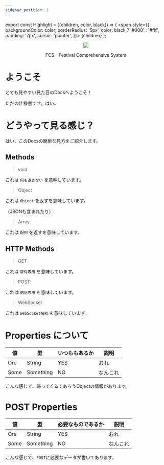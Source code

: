 ```yaml
---
sidebar_position: 1
---
```


export const Highlight = ({children, color, black}) => (
  <span
    style={{
      backgroundColor: color,
      borderRadius: '5px',
      color: black ? '#000' : '#fff',
      padding: '7px',
      cursor: 'pointer',
    }}>
    {children}
  </span>
);

<div align="center">
    <img src="/img/fcs.png" />
    <p> FCS - Festival Comprehensive System </p> 
</div>

# ようこそ

とても見やすい見た目のDocsへようこそ！

ただの仕様書です。はい。

# どうやって見る感じ？

はい、このDocsの簡単な見方をご紹介します。

## Methods

> <Highlight color="#c1000f"> void </Highlight>


これは `何も返さない` を意味しています。

> <Highlight color="#c1c10f"> Object </Highlight>


これは `Object` を返すを意味しています。

（JSONも含まれたり）

> <Highlight color="#ff660f"> Array </Highlight>


これは `配列` を返すを意味しています。

## HTTP Methods

> <Highlight color="#00ccff"> GET </Highlight>


これは `取得専用` を意味しています。

> <Highlight color="#ffcc22"> POST </Highlight>


これは `送信専用` を意味しています。

> <Highlight color="#ffc0ff"> WebSocket </Highlight>


これは `WebSocket接続` を意味しています。

# Properties について

| 値 | 型 | いつももあるか | 説明 |
| --- | --- | --- | --- |
| Ore | String | YES | おれ |
| Some | Something | NO | なんこれ |

こんな感じで、帰ってくるであろうObjectの情報があります。

# POST Properties

| 値 | 型 | 必要なものであるか | 説明 |
| --- | --- | --- | --- |
| Ore | String | YES | おれ |
| Some | Something | NO | なんこれ |

こんな感じで、`POST`に必要なデータが書いてあります。